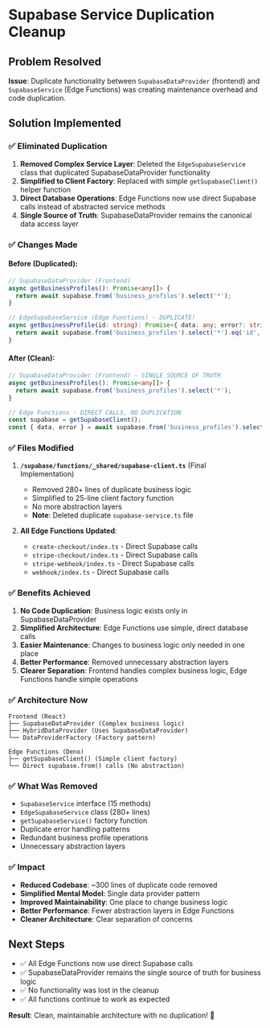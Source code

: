 # Supabase Service Duplication Cleanup

## Problem Resolved

**Issue**: Duplicate functionality between `SupabaseDataProvider` (frontend) and `SupabaseService` (Edge Functions) was creating maintenance overhead and code duplication.

## Solution Implemented

### ✅ **Eliminated Duplication**

1. **Removed Complex Service Layer**: Deleted the `EdgeSupabaseService` class that duplicated SupabaseDataProvider functionality
2. **Simplified to Client Factory**: Replaced with simple `getSupabaseClient()` helper function
3. **Direct Database Operations**: Edge Functions now use direct Supabase calls instead of abstracted service methods
4. **Single Source of Truth**: SupabaseDataProvider remains the canonical data access layer

### ✅ **Changes Made**

#### **Before (Duplicated)**:
```typescript
// SupabaseDataProvider (Frontend)
async getBusinessProfiles(): Promise<any[]> {
  return await supabase.from('business_profiles').select('*');
}

// EdgeSupabaseService (Edge Functions) - DUPLICATE!
async getBusinessProfile(id: string): Promise<{ data: any; error?: string }> {
  return await supabase.from('business_profiles').select('*').eq('id', id);
}
```

#### **After (Clean)**:
```typescript
// SupabaseDataProvider (Frontend) - SINGLE SOURCE OF TRUTH
async getBusinessProfiles(): Promise<any[]> {
  return await supabase.from('business_profiles').select('*');
}

// Edge Functions - DIRECT CALLS, NO DUPLICATION
const supabase = getSupabaseClient();
const { data, error } = await supabase.from('business_profiles').select('*').eq('id', id);
```

### ✅ **Files Modified**

1. **`/supabase/functions/_shared/supabase-client.ts`** (Final Implementation)
   - Removed 280+ lines of duplicate business logic
   - Simplified to 25-line client factory function
   - No more abstraction layers
   - **Note**: Deleted duplicate `supabase-service.ts` file

2. **All Edge Functions Updated**:
   - `create-checkout/index.ts` - Direct Supabase calls
   - `stripe-checkout/index.ts` - Direct Supabase calls  
   - `stripe-webhook/index.ts` - Direct Supabase calls
   - `webhook/index.ts` - Direct Supabase calls

### ✅ **Benefits Achieved**

1. **No Code Duplication**: Business logic exists only in SupabaseDataProvider
2. **Simplified Architecture**: Edge Functions use simple, direct database calls
3. **Easier Maintenance**: Changes to business logic only needed in one place
4. **Better Performance**: Removed unnecessary abstraction layers
5. **Clearer Separation**: Frontend handles complex business logic, Edge Functions handle simple operations

### ✅ **Architecture Now**

```
Frontend (React)
├── SupabaseDataProvider (Complex business logic)
├── HybridDataProvider (Uses SupabaseDataProvider)
└── DataProviderFactory (Factory pattern)

Edge Functions (Deno)
├── getSupabaseClient() (Simple client factory)
└── Direct supabase.from() calls (No abstraction)
```

### ✅ **What Was Removed**

- `SupabaseService` interface (15 methods)
- `EdgeSupabaseService` class (280+ lines)
- `getSupabaseService()` factory function
- Duplicate error handling patterns
- Redundant business profile operations
- Unnecessary abstraction layers

### ✅ **Impact**

- **Reduced Codebase**: ~300 lines of duplicate code removed
- **Simplified Mental Model**: Single data provider pattern
- **Improved Maintainability**: One place to change business logic
- **Better Performance**: Fewer abstraction layers in Edge Functions
- **Cleaner Architecture**: Clear separation of concerns

## Next Steps

- ✅ All Edge Functions now use direct Supabase calls
- ✅ SupabaseDataProvider remains the single source of truth for business logic
- ✅ No functionality was lost in the cleanup
- ✅ All functions continue to work as expected

**Result**: Clean, maintainable architecture with no duplication! 🎉
